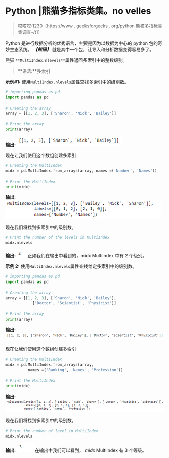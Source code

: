 # Python |熊猫多指标类集。no velles

> 哎哎哎:1230〔https://www . geeksforgeeks . org/python 熊猫多指标类集调查-/t1〕

Python 是进行数据分析的优秀语言，主要是因为以数据为中心的 python 包的奇妙生态系统。 ***【熊猫】*** 就是其中一个包，让导入和分析数据变得容易多了。

熊猫 `**MultiIndex.nlevels**`属性返回多索引中的整数级别。

> **语法:**多索引

**示例#1:** 使用`MultiIndex.nlevels`属性查找多索引中的级别数。

```py
# importing pandas as pd
import pandas as pd

# Creating the array
array = [[1, 2, 3], ['Sharon', 'Nick', 'Bailey']]

# Print the array
print(array)
```

**输出:**
![](img/12ecee1bf81f73cdf3cf18dfe730920d.png)

现在让我们使用这个数组创建多索引

```py
# Creating the MultiIndex
midx = pd.MultiIndex.from_arrays(array, names =('Number', 'Names'))

# Print the MultiIndex
print(midx)
```

**输出:**
![](img/1eae73d45c2679c5ff140274d8e435ba.png)

现在我们将找到多索引中的级别数。

```py
# Print the number of the levels in MultiIndex
midx.nlevels
```

**输出:**
![](img/6b88953b921896e4de4c3bb61a202f2e.png)
正如我们在输出中看到的，midx MultiIndex 中有 2 个级别。

**示例 2:** 使用`MultiIndex.nlevels`属性查找给定多索引中的级别数。

```py
# importing pandas as pd
import pandas as pd

# Creating the array
array = [[1, 2, 3], ['Sharon', 'Nick', 'Bailey'],
            ['Doctor', 'Scientist', 'Physicist']]

# Print the array
print(array)
```

**输出:**
![](img/aac6d50c74c2e2a467889328893e477f.png)

现在让我们使用这个数组创建多索引

```py
# Creating the MultiIndex
midx = pd.MultiIndex.from_arrays(array, 
          names =('Ranking', 'Names', 'Profession'))

# Print the MultiIndex
print(midx)
```

**输出:**
![](img/24ab6ffdd886b98f6d75557c194f205e.png)

现在我们将找到多索引中的级别数。

```py
# Print the number of level in MultiIndex
midx.nlevels
```

**输出:**
![](img/6f5e5be9f6ee154580d4149a7e5f12c4.png)
在输出中我们可以看到， *midx* MultiIndex 有 3 个等级。